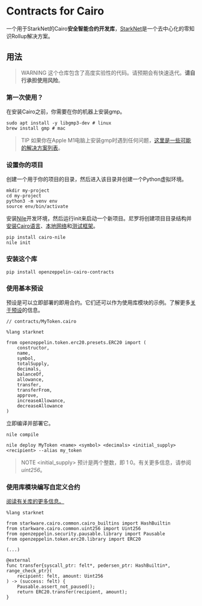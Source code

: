 # Contracts for Cairo
一个用于StarkNet的Cairo**安全智能合约开发库**，[StarkNet](https://starkware.co/product/starknet/)是一个去中心化的零知识Rollup解决方案。

## 用法

> WARNING
这个仓库包含了高度实验性的代码。请预期会有快速迭代。**请自行承担使用风险**。

### 第一次使用？
在安装Cairo之前，你需要在你的机器上安装gmp。
```
sudo apt install -y libgmp3-dev # linux
brew install gmp # mac
```
> TIP
如果你在Apple M1电脑上安装gmp时遇到任何问题，[这里是一些可能的解决方案列表](https://github.com/OpenZeppelin/nile/issues/22)。

### 设置你的项目
创建一个用于你的项目的目录，然后进入该目录并创建一个Python虚拟环境。
```
mkdir my-project
cd my-project
python3 -m venv env
source env/bin/activate
```

安装[Nile](https://github.com/OpenZeppelin/nile)开发环境，然后运行init来启动一个新项目。尼罗将创建项目目录结构并[安装Cairo语言](https://www.cairo-lang.org/docs/quickstart.html)、[本地网络](https://github.com/Shard-Labs/starknet-devnet/)和[测试框架](https://docs.pytest.org/en/6.2.x/)。

```
pip install cairo-nile
nile init
```

### 安装这个库
```
pip install openzeppelin-cairo-contracts
```

### 使用基本预设
预设是可以立即部署的即用合约。它们还可以作为使用库模块的示例。了解更多[关于预设](./Extensibility.md#预设)的信息。
```
// contracts/MyToken.cairo

%lang starknet

from openzeppelin.token.erc20.presets.ERC20 import (
    constructor,
    name,
    symbol,
    totalSupply,
    decimals,
    balanceOf,
    allowance,
    transfer,
    transferFrom,
    approve,
    increaseAllowance,
    decreaseAllowance
)
```

立即编译并部署它。

```
nile compile

nile deploy MyToken <name> <symbol> <decimals> <initial_supply> <recipient> --alias my_token
```

> NOTE
<initial_supply> 预计是两个整数，即 1 0。有关更多信息，请参阅 *uint256*。

### 使用库模块编写自定义合约
[阅读有关库的更多信息。](./Extensibility.md#库)
```
%lang starknet

from starkware.cairo.common.cairo_builtins import HashBuiltin
from starkware.cairo.common.uint256 import Uint256
from openzeppelin.security.pausable.library import Pausable
from openzeppelin.token.erc20.library import ERC20

(...)

@external
func transfer{syscall_ptr: felt*, pedersen_ptr: HashBuiltin*, range_check_ptr}(
    recipient: felt, amount: Uint256
) -> (success: felt) {
    Pausable.assert_not_paused();
    return ERC20.transfer(recipient, amount);
}
```